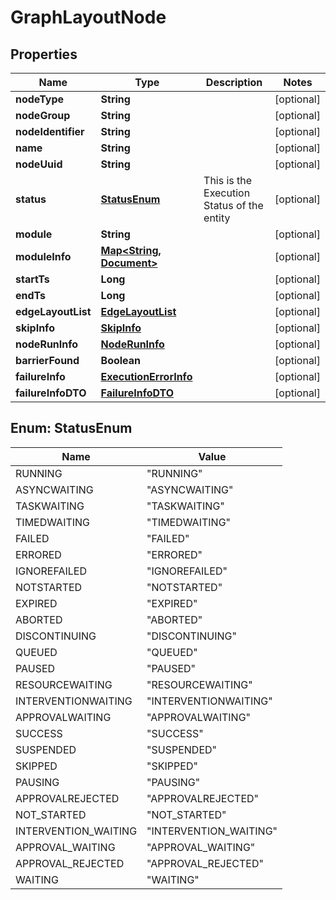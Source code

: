 # GraphLayoutNode

## Properties
Name | Type | Description | Notes
------------ | ------------- | ------------- | -------------
**nodeType** | **String** |  |  [optional]
**nodeGroup** | **String** |  |  [optional]
**nodeIdentifier** | **String** |  |  [optional]
**name** | **String** |  |  [optional]
**nodeUuid** | **String** |  |  [optional]
**status** | [**StatusEnum**](#StatusEnum) | This is the Execution Status of the entity |  [optional]
**module** | **String** |  |  [optional]
**moduleInfo** | [**Map&lt;String, Document&gt;**](Document.md) |  |  [optional]
**startTs** | **Long** |  |  [optional]
**endTs** | **Long** |  |  [optional]
**edgeLayoutList** | [**EdgeLayoutList**](EdgeLayoutList.md) |  |  [optional]
**skipInfo** | [**SkipInfo**](SkipInfo.md) |  |  [optional]
**nodeRunInfo** | [**NodeRunInfo**](NodeRunInfo.md) |  |  [optional]
**barrierFound** | **Boolean** |  |  [optional]
**failureInfo** | [**ExecutionErrorInfo**](ExecutionErrorInfo.md) |  |  [optional]
**failureInfoDTO** | [**FailureInfoDTO**](FailureInfoDTO.md) |  |  [optional]

<a name="StatusEnum"></a>
## Enum: StatusEnum
Name | Value
---- | -----
RUNNING | &quot;RUNNING&quot;
ASYNCWAITING | &quot;ASYNCWAITING&quot;
TASKWAITING | &quot;TASKWAITING&quot;
TIMEDWAITING | &quot;TIMEDWAITING&quot;
FAILED | &quot;FAILED&quot;
ERRORED | &quot;ERRORED&quot;
IGNOREFAILED | &quot;IGNOREFAILED&quot;
NOTSTARTED | &quot;NOTSTARTED&quot;
EXPIRED | &quot;EXPIRED&quot;
ABORTED | &quot;ABORTED&quot;
DISCONTINUING | &quot;DISCONTINUING&quot;
QUEUED | &quot;QUEUED&quot;
PAUSED | &quot;PAUSED&quot;
RESOURCEWAITING | &quot;RESOURCEWAITING&quot;
INTERVENTIONWAITING | &quot;INTERVENTIONWAITING&quot;
APPROVALWAITING | &quot;APPROVALWAITING&quot;
SUCCESS | &quot;SUCCESS&quot;
SUSPENDED | &quot;SUSPENDED&quot;
SKIPPED | &quot;SKIPPED&quot;
PAUSING | &quot;PAUSING&quot;
APPROVALREJECTED | &quot;APPROVALREJECTED&quot;
NOT_STARTED | &quot;NOT_STARTED&quot;
INTERVENTION_WAITING | &quot;INTERVENTION_WAITING&quot;
APPROVAL_WAITING | &quot;APPROVAL_WAITING&quot;
APPROVAL_REJECTED | &quot;APPROVAL_REJECTED&quot;
WAITING | &quot;WAITING&quot;
